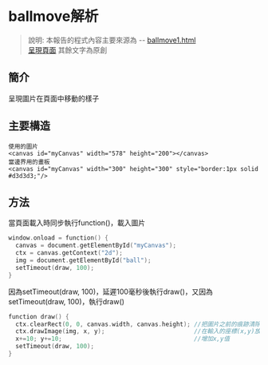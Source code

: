 # ballmove解析  
> 說明: 本報告的程式內容主要來源為 -- [ballmove1.html](https://github.com/ccccourse/wp/blob/master/code/07-canvas/canvas/ballmove1.html)  
[呈現頁面](https://ccccourse.github.io/wp/code/07-canvas/canvas/ballmove1.html)
>其餘文字為原創  
## 簡介  
呈現圖片在頁面中移動的樣子  

## 主要構造  
``` 
使用的圖片  
<canvas id="myCanvas" width="578" height="200"></canvas>  
當邊界用的畫板  
<canvas id="myCanvas" width="300" height="300" style="border:1px solid #d3d3d3;"/>  
```  
## 方法 
當頁面載入時同步執行function()，載入圖片  
```c 
window.onload = function() {
  canvas = document.getElementById("myCanvas");
  ctx = canvas.getContext("2d");
  img = document.getElementById("ball");
  setTimeout(draw, 100);
}
``` 
因為setTimeout(draw, 100)，延遲100毫秒後執行draw()，又因為setTimeout(draw, 100)，執行draw()  
```c 
function draw() {
  ctx.clearRect(0, 0, canvas.width, canvas.height); //把圖片之前的痕跡清除  
  ctx.drawImage(img, x, y);                         //在輸入的座標(x,y)放置圖片  
  x+=10; y+=10;                                     //增加x,y值  
  setTimeout(draw, 100);                            
}
```

